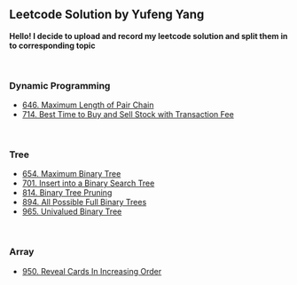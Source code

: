 ## Leetcode Solution by Yufeng Yang

**Hello! I decide to upload and record my leetcode solution and split them in to corresponding topic**

<br>

### Dynamic Programming

<ul>
    <li> <a href="code/646. Maximum Length of Pair Chain.py">646. Maximum Length of Pair Chain</a></li>
    <li><a href="code/714. Best Time to Buy and Sell Stock with Transaction Fee.py"> 714. Best Time to Buy and Sell Stock with Transaction Fee </a></li>
</ul>

<br>

### Tree

<ul>
    <li><a href="code/654. Maximum Binary Tree.py">654. Maximum Binary Tree</a></li>
    <li><a href="code/701. Insert into a Binary Search Tree.py">701. Insert into a Binary Search Tree</a></li>
    <li><a href="code/814. Binary Tree Pruning.py">814. Binary Tree Pruning</a></li>
    <li><a href="code/894. All Possible Full Binary Trees.py">894. All Possible Full Binary Trees</a></li>
    <li><a href="code/965. Univalued Binary Tree.py"> 965. Univalued Binary Tree </a></li>
</ul>

<br>

### Array

<ul>
    <li><a href="code/950. Reveal Cards In Increasing Order.py">950. Reveal Cards In Increasing Order</a></li>
</ul>


